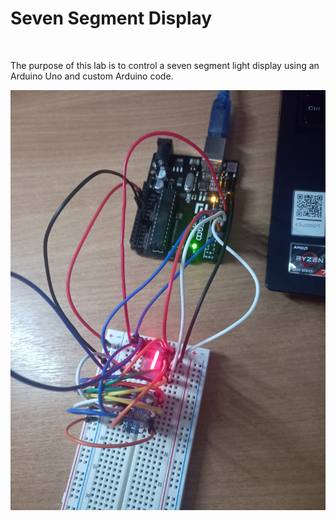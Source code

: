 <h1>Seven Segment Display</h1>
<br>
<p>
  The purpose of this lab is to control a seven segment light display using an Arduino Uno and custom Arduino code.
</p>

![Seven_Segment_Display_Picture1](/Circuit_1.jpg)
